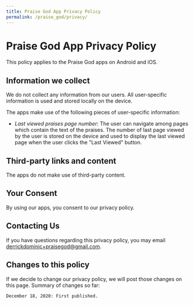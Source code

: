 ```yaml
---
title: Praise God App Privacy Policy
permalink: /praise_god/privacy/
---
```


# Praise God App Privacy Policy

This policy applies to the Praise God apps on Android and iOS.

## Information we collect

We do not collect any information from our users. All user-specific information is used and stored locally on the device.

The apps make use of the following pieces of user-specific information:
* *Last viewed praises page number*: The user can navigate among pages which contain the text of the praises. The number of last page viewed by the user is stored on the device and used to display the last viewed page when the user clicks the "Last Viewed" button.

## Third-party links and content

The apps do not make use of third-party content.

## Your Consent

By using our apps, you consent to our privacy policy.

## Contacting Us

If you have questions regarding this privacy policy, you may email derrickdominic+praisegod@gmail.com.

## Changes to this policy

If we decide to change our privacy policy, we will post those changes on this page. Summary of changes so far:

    December 18, 2020: First published.
